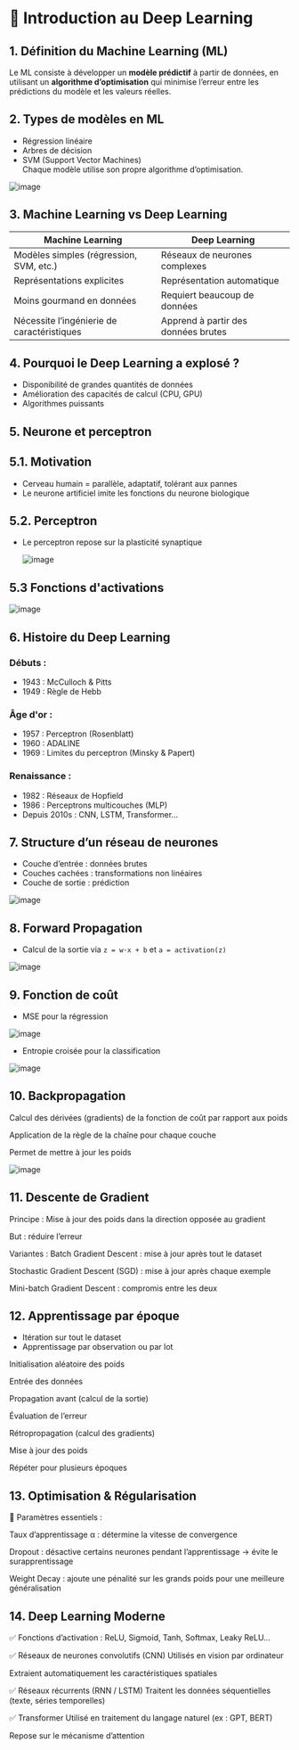 # 🧠 Introduction au Deep Learning

## 1. Définition du Machine Learning (ML)
Le ML consiste à développer un **modèle prédictif** à partir de données, en utilisant un **algorithme d’optimisation** qui minimise l’erreur entre les prédictions du modèle et les valeurs réelles.

## 2. Types de modèles en ML
- Régression linéaire
- Arbres de décision
- SVM (Support Vector Machines)  
Chaque modèle utilise son propre algorithme d’optimisation.

![image](https://github.com/user-attachments/assets/39169567-56b5-40f5-803b-fb38de95827e)


## 3. Machine Learning vs Deep Learning

| Machine Learning | Deep Learning |
|------------------|---------------|
| Modèles simples (régression, SVM, etc.) | Réseaux de neurones complexes |
| Représentations explicites | Représentation automatique |
| Moins gourmand en données | Requiert beaucoup de données |
| Nécessite l’ingénierie de caractéristiques | Apprend à partir des données brutes |

## 4. Pourquoi le Deep Learning a explosé ?
- Disponibilité de grandes quantités de données
- Amélioration des capacités de calcul (CPU, GPU)
- Algorithmes puissants

## 5. Neurone et perceptron

## 5.1. Motivation 
- Cerveau humain = parallèle, adaptatif, tolérant aux pannes
- Le neurone artificiel imite les fonctions du neurone biologique

## 5.2. Perceptron
- Le perceptron repose sur la plasticité synaptique

  ![image](https://github.com/user-attachments/assets/0d0f40c6-e031-42b5-be5d-cf95db98e07b)

## 5.3 Fonctions d'activations

![image](https://github.com/user-attachments/assets/bea94736-a3a6-49dc-a248-cfaf5b30d0e3)



## 6. Histoire du Deep Learning
### Débuts :
- 1943 : McCulloch & Pitts
- 1949 : Règle de Hebb

### Âge d'or :
- 1957 : Perceptron (Rosenblatt)
- 1960 : ADALINE
- 1969 : Limites du perceptron (Minsky & Papert)

### Renaissance :
- 1982 : Réseaux de Hopfield
- 1986 : Perceptrons multicouches (MLP)
- Depuis 2010s : CNN, LSTM, Transformer...

## 7. Structure d’un réseau de neurones
- Couche d’entrée : données brutes
- Couches cachées : transformations non linéaires
- Couche de sortie : prédiction

![image](https://github.com/user-attachments/assets/a91b52fa-b3d3-4562-a298-4aa823361088)


## 8. Forward Propagation
- Calcul de la sortie via `z = w·x + b` et `a = activation(z)`

![image](https://github.com/user-attachments/assets/7071a315-6794-409e-b1c6-e58f0a8aa4c9)


## 9. Fonction de coût
- MSE pour la régression

![image](https://github.com/user-attachments/assets/b5785094-825f-467f-be6c-4b31e1c6b42a)


- Entropie croisée pour la classification

![image](https://github.com/user-attachments/assets/d1745c40-c334-4a17-b5be-fe90bc9c6d23)


## 10. Backpropagation

Calcul des dérivées (gradients) de la fonction de coût par rapport aux poids

Application de la règle de la chaîne pour chaque couche

Permet de mettre à jour les poids

![image](https://github.com/user-attachments/assets/6ce41d60-10cf-46be-a3ae-836e32264220)


## 11. Descente de Gradient
Principe :
Mise à jour des poids dans la direction opposée au gradient

But : réduire l’erreur

Variantes :
Batch Gradient Descent : mise à jour après tout le dataset

Stochastic Gradient Descent (SGD) : mise à jour après chaque exemple

Mini-batch Gradient Descent : compromis entre les deux
## 12. Apprentissage par époque

- Itération sur tout le dataset
- Apprentissage par observation ou par lot

Initialisation aléatoire des poids

Entrée des données

Propagation avant (calcul de la sortie)

Évaluation de l’erreur

Rétropropagation (calcul des gradients)

Mise à jour des poids

Répéter pour plusieurs époques

## 13. Optimisation & Régularisation
🔧 Paramètres essentiels :

Taux d’apprentissage α : détermine la vitesse de convergence

Dropout : désactive certains neurones pendant l’apprentissage → évite le surapprentissage

Weight Decay : ajoute une pénalité sur les grands poids pour une meilleure généralisation

## 14. Deep Learning Moderne
✅ Fonctions d’activation :
ReLU, Sigmoid, Tanh, Softmax, Leaky ReLU…

✅ Réseaux de neurones convolutifs (CNN)
Utilisés en vision par ordinateur

Extraient automatiquement les caractéristiques spatiales

✅ Réseaux récurrents (RNN / LSTM)
Traitent les données séquentielles (texte, séries temporelles)

✅ Transformer
Utilisé en traitement du langage naturel (ex : GPT, BERT)

Repose sur le mécanisme d’attention
